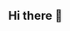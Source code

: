 ## Hi there 👋

<!--

The goal of the Reisman Group is to contribute creative solutions to fundamental problems in chemistry that impact society. Our research is driven by discoveries and innovations in organic chemistry, where new chemical reactions or synthetic design concepts can enable the synthesis of small molecules for the study and treatment of human disease. While pursuing our scientific goals, we are committed to fostering a diverse and inclusive community in our laboratory. Our strength and success as a group is built on the foundation of a wide range of perspectives. The diversity of skills, thought, and experiences, allow us as a group to ask important questions and creatively solve problems. We recognize and embrace diversity in many forms: different backgrounds, races, ethnicities, nationalities, religions, sexes, sexual orientations, genders, gender identities, socioeconomic statuses, ages, physical abilities, marital and family statuses, and more. Our goal is to create and maintain a culture of inclusivity by respecting, encouraging, and engaging diverse perspectives, in order to better our science and ourselves.

Group website: [http://reismangroup.caltech.edu/](http://reismangroup.caltech.edu/)

-->
